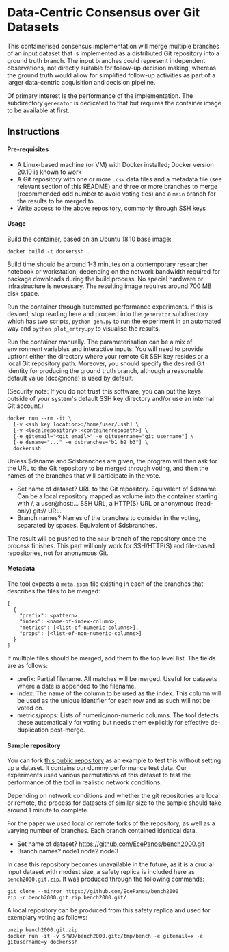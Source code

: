 # Data-Centric Consensus over Git Datasets #

This containerised consensus implementation will merge multiple branches of an input dataset that is implemented as a distributed Git repository into a ground truth branch. The input branches could represent independent observations, not directly suitable for follow-up decision making, whereas the ground truth would allow for simplified follow-up activities as part of a larger data-centric acquisition and decision pipeline.

Of primary interest is the performance of the implementation. The subdirectory `generator` is dedicated to that but requires the container image to be available at first.

## Instructions ##

#### Pre-requisites ####

- A Linux-based machine (or VM) with Docker installed; Docker version 20.10 is known to work
- A Git repository with one or more `.csv` data files and a metadata file (see relevant section of this README) and three or more branches to merge (recommended odd number to avoid voting ties) and a `main` branch for the results to be merged to.
- Write access to the above repository, commonly through SSH keys

#### Usage ####

Build the container, based on an Ubuntu 18.10 base image:

```
docker build -t dockerssh .
```

Build time should be around 1-3 minutes on a contemporary researcher notebook or workstation, depending on the network bandwidth required for package downloads during the build process. No special hardware or infrastructure is necessary. The resulting image requires around 700 MB disk space.

Run the container through automated performance experiments. If this is desired, stop reading here and proceed into the `generator` subdirectory which has two scripts, `python gen.py` to run the experiment in an automated way and `python plot_entry.py` to visualise the results.

Run the container manually. The parameterisation can be a mix of environment variables and interactive inputs. You will need to provide upfront either the directory where your remote Git SSH key resides or a local Git repository path. Moreover, you should specify the desired Git identity for producing the ground truth branch, although a reasonable default value (dcc@none) is used by default.

(Security note: If you do not trust this software, you can put the keys outside of your system's default SSH key directory and/or use an internal Git account.)

```
docker run --rm -it \
  [-v <ssh key location>:/home/user/.ssh] \
  [-v <localrepository>:<containerrepopath>] \
  [-e gitemail="<git email>" -e gitusername="git username"] \
  [-e dsname="..." -e dsbranches="b1 b2 b3"] \
  dockerssh
```

Unless $dsname and $dsbranches are given, the program will then ask for the URL to the Git repository to be merged through voting, and then the names of the branches that will participate in the vote.

* Set name of dataset? URL to the Git repository. Equivalent of $dsname. Can be a local repository mapped as volume into the container starting with /, a user@host:... SSH URL, a HTTP(S) URL or anonymous (read-only) git:// URL.
* Branch names? Names of the branches to consider in the voting, separated by spaces. Equivalent of $dsbranches.

The result will be pushed to the `main` branch of the repository once the process finishes. This part will only work for SSH/HTTP(S) and file-based repositories, not for anonymous Git.

#### Metadata ####

The tool expects a `meta.json` file existing in each of the branches that describes the files to be merged:

```
[
  {
    "prefix": <pattern>,
    "index": <name-of-index-column>,
    "metrics": [<list-of-numeric-columns>],
    "props": [<list-of-non-numeric-columns>]
  }
]
```
If multiple files should be merged, add them to the top level list. The fields are as follows:

- prefix: Partial filename. All matches will be merged. Useful for datasets where a date is appended to the filename.
- index: The name of the column to be used as the index. This column will be used as the unique identifier for each row and as such will not be voted on.
- metrics/props: Lists of numeric/non-numeric columns. The tool detects these automatically for voting but needs them explicitly for effective de-duplication post-merge.

#### Sample repository ####

You can fork [this public repository](https://github.com/EcePanos/bench2000) as an example to test this without setting up a dataset. It contains our dummy performance test data. Our experiments used various permutations of this dataset to test the performance of the tool in realistic network conditions.

Depending on network conditions and whether the git repositories are local or remote, the process for datasets of similar size to the sample should take around 1 minute to complete.

For the paper we used local or remote forks of the repository, as well as a varying number of branches. Each branch contained identical data.

* Set name of dataset? https://github.com/EcePanos/bench2000.git
* Branch names? node1 node2 node3

In case this repository becomes unavailable in the future, as it is a crucial input dataset with modest size, a safety replica is included here as `bench2000.git.zip`. It was produced through the following commands:

```
git clone --mirror https://github.com/EcePanos/bench2000
zip -r bench2000.git.zip bench2000.git/
```

A local repository can be produced from this safety replica and used for exemplary voting as follows:

```
unzip bench2000.git.zip
docker run -it -v $PWD/bench2000.git:/tmp/bench -e gitemail=x -e gitusername=y dockerssh
```
